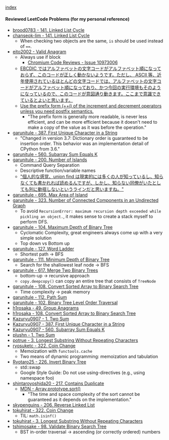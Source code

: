 [index](index.html)

#### Reviewed LeetCode Problems (for my personal reference)

- [brood0783 - 141. Linked List Cycle](https://github.com/brood0783/arai60/pull/2)
- [chanseok-lim - 141. Linked List Cycle](https://github.com/chanseok-lim/arai60/pull/10)
	- When checking two objects are the same, `is` should be used instead of `==`.
- [eito2002 - Valid Anagram](https://github.com/eito2002/LeetCode/pull/2)
	- Always use if block
		- [Chromium Code Reviews - Issue 10973006](https://chromiumcodereview.appspot.com/10973006/diff/1/content/browser/fileapi/fileapi_message_filter.cc)
	- [EBCDIC ではアルファベットの文字コードがアルファベット順になっておらず、このコードが正しく動かないようです。ただし、 ASCII 等、近年使用されているほとんどの文字コードでは、アルファベットの文字コードがアルファベット順になっており、かつ今回の実行環境もそのようになっているので、このコードが意図通り動きます。ここまで意識できているとよいと思います。](https://github.com/eito2002/LeetCode/pull/2#discussion_r2232818790)
	- [Use the prefix form (++i) of the increment and decrement operators unless you need postfix semantics.](https://google.github.io/styleguide/cppguide.html#Preincrement_and_Predecrement)
		- "The prefix form is generally more readable, is never less efficient, and can be more efficient because it doesn't need to make a copy of the value as it was before the operation."
- [garunitule - 387. First Unique Character in a String](https://github.com/garunitule/coding_practice/pull/15)
	- "Changed in version 3.7: Dictionary order is guaranteed to be insertion order. This behavior was an implementation detail of CPython from 3.6."
- [garunitule - 560. Subarray Sum Equals K](https://github.com/garunitule/coding_practice/pull/16)
- [garunitule - 200. Number of Islands](https://github.com/garunitule/coding_practice/pull/17)
	- Command Query Separation
	- Descriptive function/variable names
	- ["個人的な感覚、union find は現実的には多くの人が知っているし、知らなくても書かれれば読めるんですが、しかし、知らない同僚がいたとしても別に動揺しないというラインだと思いますね。"](https://github.com/garunitule/coding_practice/pull/17#discussion_r2170301165)
- [garunitule - 695. Max Area of Island](https://github.com/garunitule/coding_practice/pull/18)
- [garunitule - 323. Number of Connected Components in an Undirected Graph](https://github.com/garunitule/coding_practice/pull/19)
	- To avoid `RecursionError: maximum recursion depth exceeded while pickling an object.`, it makes sense to create a stack myself to perform DFS.
- [garunitule - 104. Maximum Depth of Binary Tree](https://github.com/garunitule/coding_practice/pull/21)
	- Cyclomatic Complexity, great engineers always come up with a very simple solution
	- Top down vs Bottom up
- [garunitule - 127. Word Ladder](https://github.com/garunitule/coding_practice/pull/20)
	- Shortest path -> BFS
- [garunitule - 111. Minimum Depth of Binary Tree](https://github.com/garunitule/coding_practice/pull/22)
	- Search for the shallowest leaf node -> BFS
- [garunitule - 617. Merge Two Binary Trees](https://github.com/garunitule/coding_practice/pull/23)
	- bottom-up -> recursive approach
	- `copy.deepcopy()` can copy an entire tree that consists of `TreeNode`
- [garunitule - 108. Convert Sorted Array to Binary Search Tree](https://github.com/garunitule/coding_practice/pull/24)
	- Time complexity -> peak memory
- [garunitule - 112. Path Sum](https://github.com/garunitule/coding_practice/pull/25)
- [garunitule - 102. Binary Tree Level Order Traversal](https://github.com/garunitule/coding_practice/pull/26)
- [h1rosaka - 49. Group Anagrams](https://github.com/h1rosaka/arai60/pull/16)
- [h1rosaka - 108. Convert Sorted Array to Binary Search Tree](https://github.com/h1rosaka/arai60/pull/27)
- [Kazuryu0907 - 1. Two Sum](https://github.com/Kazuryu0907/LeetCode_Arai60/pull/1)
- [Kazuryu0907 - 387. First Unique Character in a String](https://github.com/Kazuryu0907/LeetCode_Arai60/pull/2)
- [Kazuryu0907 - 560. Subarray Sum Equals K](https://github.com/Kazuryu0907/LeetCode_Arai60/pull/4)
- [plushn - 1. Two Sum](https://github.com/plushn/SWE-Arai60/pull/11)
- [potrue - 3. Longest Substring Without Repeating Characters](https://github.com/potrue/leetcode/pull/48)
- [ryosuketc - 322. Coin Change](https://github.com/ryosuketc/leetcode_arai60/pull/53)
	- Memoization with `functools.cache`
	- Two means of dynamic programming: memoization and tabulation
- [Ryotaro25 - 226. Invert Binary Tree](https://github.com/Ryotaro25/leetcode_first60/pull/71)
	- std::swap
	- Google Style Guide: Do not use using-directives (e.g., using namespace foo)
- [shintaroyoshida20 - 217. Contains Duplicate](https://github.com/shintaroyoshida20/leetcode/pull/32)
	- [MDN - Array.prototype.sort()](https://developer.mozilla.org/en-US/docs/Web/JavaScript/Reference/Global_Objects/Array/sort)
		- "The time and space complexity of the sort cannot be guaranteed as it depends on the implementation."
- [skypenguins - 206. Reverse Linked List](https://github.com/skypenguins/coding-practice/pull/19)
- [tokuhirat - 322. Coin Change](https://github.com/tokuhirat/LeetCode/pull/40)
	- TIL: `math.isinf()`
- [tokuhirat - 3. Longest Substring Without Repeating Characters](https://github.com/tokuhirat/LeetCode/pull/48)
- [tshimosake - 98. Validate Binary Search Tree](https://github.com/tshimosake/arai60/pull/18)
	- BST in-order traversal -> ascending (or correctly ordered) numbers
